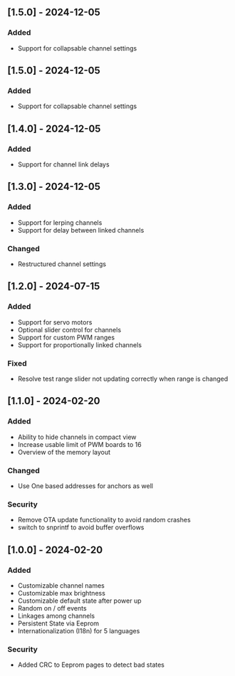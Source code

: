 ## [1.5.0] - 2024-12-05
### Added
- Support for collapsable channel settings

## [1.5.0] - 2024-12-05
### Added
- Support for collapsable channel settings

## [1.4.0] - 2024-12-05
### Added
- Support for channel link delays

## [1.3.0] - 2024-12-05
### Added
- Support for lerping channels
- Support for delay between linked channels

### Changed
- Restructured channel settings

## [1.2.0] - 2024-07-15
### Added
- Support for servo motors
- Optional slider control for channels
- Support for custom PWM ranges
- Support for proportionally linked channels

### Fixed
- Resolve test range slider not updating correctly when range is changed

## [1.1.0] - 2024-02-20
### Added
- Ability to hide channels in compact view
- Increase usable limit of PWM boards to 16
- Overview of the memory layout

### Changed
- Use One based addresses for anchors as well

### Security
- Remove OTA update functionality to avoid random crashes
- switch to snprintf to avoid buffer overflows

## [1.0.0] - 2024-02-20
### Added
- Customizable channel names
- Customizable max brightness
- Customizable default state after power up
- Random on / off events
- Linkages among channels
- Persistent State via Eeprom
- Internationalization (I18n) for 5 languages

### Security
- Added CRC to Eeprom pages to detect bad states